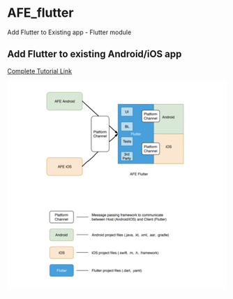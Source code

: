 # AFE_flutter
Add Flutter to Existing app - Flutter module


## Add Flutter to existing Android/iOS app


[Complete Tutorial Link](https://medium.com/flutter-community/add-flutter-to-existing-android-ios-app-ae8c4fb1582e)

![AFE Project Structure](afe-project-structure.png)
